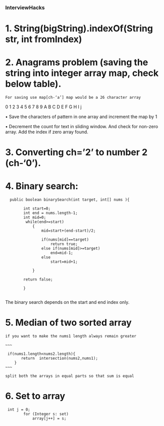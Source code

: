 ### InterviewHacks
# 1.	String(bigString).indexOf(String str, int fromIndex)
# 2.	Anagrams problem (saving the string into integer array map, check below table).
    For saving use map[ch-‘a’] map would be a 26 character array
0	1	2	3	4	5	6	7	8	9
A	B	C	D	E	F	G	H	I	j

•	Save the characters of pattern in one array and increment the map by 1

•	Decrement the count for text in sliding window. And check for non-zero array. Add the index if zero array found.

# 3.	Converting ch=’2’ to number 2 (ch-‘0’).

# 4.	Binary search:
~~~
  public boolean binarySearch(int target, int[] nums ){
        
        int start=0;
        int end = nums.length-1;
        int mid=0;
         while(end>=start)
            {
                mid=start+(end-start)/2;
             
                if(nums[mid]==target)
                    return true;
                else if(nums[mid]>=target)
                    end=mid-1;
                else
                    start=mid+1;

            } 
        
        return false;
              
        }       
    
~~~
The binary search depends on the start and end index only.

# 5. Median of two sorted array
	if you want to make the nums1 length always remain greater

	~~~

	 if(nums1.length<nums2.length){
           return  intersection(nums2,nums1);
        }
	~~~

	split both the arrays in equal parts so that sum is equal

# 6. Set to array

~~~
 int j = 0;
		for (Integer s: set)
			array[j++] = s;
~~~

